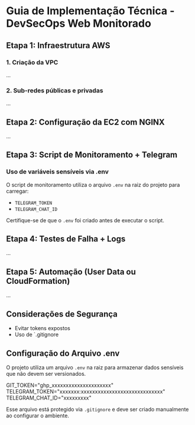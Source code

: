 # Guia de Implementação Técnica - DevSecOps Web Monitorado

## Etapa 1: Infraestrutura AWS

### 1. Criação da VPC
...

### 2. Sub-redes públicas e privadas
...

## Etapa 2: Configuração da EC2 com NGINX
...

## Etapa 3: Script de Monitoramento + Telegram

  ### Uso de variáveis sensíveis via .env

  O script de monitoramento utiliza o arquivo `.env` na raiz do projeto para carregar:

- `TELEGRAM_TOKEN`
- `TELEGRAM_CHAT_ID`

Certifique-se de que o `.env` foi criado antes de executar o script.


## Etapa 4: Testes de Falha + Logs
...

## Etapa 5: Automação (User Data ou CloudFormation)
...

## Considerações de Segurança
- Evitar tokens expostos
- Uso de `.gitignore

## Configuração do Arquivo .env

O projeto utiliza um arquivo `.env` na raiz para armazenar dados sensíveis que não devem ser versionados.

GIT_TOKEN="ghp_xxxxxxxxxxxxxxxxxxxxx"
TELEGRAM_TOKEN="xxxxxxx:xxxxxxxxxxxxxxxxxxxxxxxxxxxxx"
TELEGRAM_CHAT_ID="xxxxxxxxx"


Esse arquivo está protegido via `.gitignore` e deve ser criado manualmente ao configurar o ambiente.

